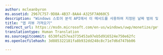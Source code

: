 ```yaml
---
author: mcleanbyron
ms.assetid: 2967C757-9D8A-4B37-8AA4-A325F7A060C5
description: "Windows 스토어 분석 API에서 이 메서드를 사용하여 지정된 날짜 범위 및 다른 선택적 필터에 대한 리뷰 데이터를 가져옵니다."
title: "앱 리뷰 가져오기"
redirect_url: https://msdn.microsoft.com/en-us/windows/uwp/monetize/get-error-reporting-data
translationtype: Human Translation
ms.sourcegitcommit: 6530fa257ea3735453a97eb5d916524e750e62fc
ms.openlocfilehash: 3d885322181fa8b932dd248c8c71e7d6d747bb06

---
```




<!--HONumber=Jun16_HO4-->



